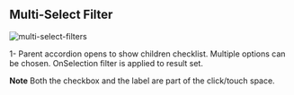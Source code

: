 ## Multi-Select Filter

![multi-select-filters](../assets/img/search/multi-select.png)

1- Parent accordion opens to show children checklist. Multiple options can be chosen. OnSelection filter is applied to result set.

**Note** Both the checkbox and the label are part of the click/touch space.